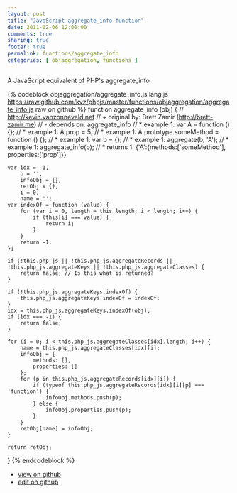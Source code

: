 ```yaml
---
layout: post
title: "JavaScript aggregate_info function"
date: 2011-02-06 12:00:00
comments: true
sharing: true
footer: true
permalink: functions/aggregate_info
categories: [ objaggregation, functions ]
---
```

A JavaScript equivalent of PHP's aggregate_info
<!-- more -->
{% codeblock objaggregation/aggregate_info.js lang:js https://raw.github.com/kvz/phpjs/master/functions/objaggregation/aggregate_info.js raw on github %}
function aggregate_info (obj) {
    // http://kevin.vanzonneveld.net
    // +   original by: Brett Zamir (http://brett-zamir.me)
    // -    depends on: aggregate_info
    // *     example 1: var A = function () {};
    // *     example 1: A.prop = 5;
    // *     example 1: A.prototype.someMethod = function () {};
    // *     example 1: var b = {};
    // *     example 1: aggregate(b, 'A');
    // *     example 1: aggregate_info(b);
    // *     returns 1: {'A':{methods:['someMethod'], properties:['prop']}}

    var idx = -1,
        p = '',
        infoObj = {},
        retObj = {},
        i = 0,
        name = '';
    var indexOf = function (value) {
        for (var i = 0, length = this.length; i < length; i++) {
            if (this[i] === value) {
                return i;
            }
        }
        return -1;
    };

    if (!this.php_js || !this.php_js.aggregateRecords || !this.php_js.aggregateKeys || !this.php_js.aggregateClasses) {
        return false; // Is this what is returned?
    }

    if (!this.php_js.aggregateKeys.indexOf) {
        this.php_js.aggregateKeys.indexOf = indexOf;
    }
    idx = this.php_js.aggregateKeys.indexOf(obj);
    if (idx === -1) {
        return false;
    }

    for (i = 0; i < this.php_js.aggregateClasses[idx].length; i++) {
        name = this.php_js.aggregateClasses[idx][i];
        infoObj = {
            methods: [],
            properties: []
        };
        for (p in this.php_js.aggregateRecords[idx][i]) {
            if (typeof this.php_js.aggregateRecords[idx][i][p] === 'function') {
                infoObj.methods.push(p);
            } else {
                infoObj.properties.push(p);
            }
        }
        retObj[name] = infoObj;
    }

    return retObj;
}
{% endcodeblock %}
<ul>
 <li><a href="https://github.com/kvz/phpjs/blob/master/functions/objaggregation/aggregate_info.js">view on github</a></li>
 <li><a href="https://github.com/kvz/phpjs/edit/master/functions/objaggregation/aggregate_info.js">edit on github</a></li>
</ul>
